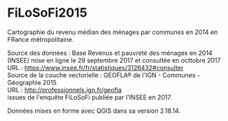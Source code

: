# FiLoSoFi2015

Cartographie du revenu médian des ménages par communes en 2014 en FRance métropolitaine.

Source des données : Base Revenus et pauvreté des ménages en 2014 (INSEE) mise en ligne le 29 septembre 2017 et consultée en octtobre 2017<br>
URL : https://www.insee.fr/fr/statistiques/3126432#consulter<br>
Source de la couche vectorielle : GEOFLA® de l'IGN - Communes - Géographie 2015<br>
URL : http://professionnels.ign.fr/geofla<br>issues de l'enquête FiLoSoFi publiée par l'INSEE en 2017.

Données mises en forme avec QGIS dans sa version 2.18.14.
